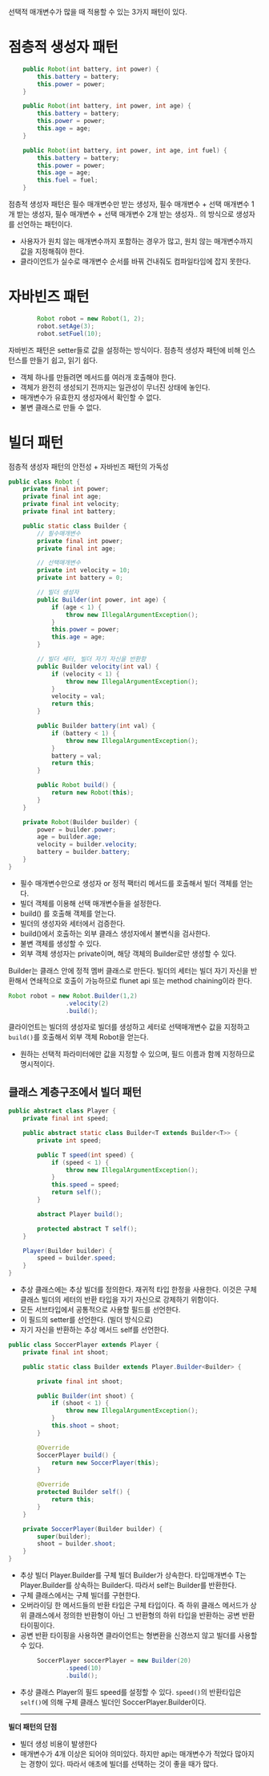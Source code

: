 선택적 매개변수가 많을 때 적용할 수 있는 3가지 패턴이 있다. 

# 점층적 생성자 패턴 

```java
    public Robot(int battery, int power) {
        this.battery = battery;
        this.power = power;
    }

    public Robot(int battery, int power, int age) {
        this.battery = battery;
        this.power = power;
        this.age = age;
    }

    public Robot(int battery, int power, int age, int fuel) {
        this.battery = battery;
        this.power = power;
        this.age = age;
        this.fuel = fuel;
    }
```

점층적 생성자 패턴은 필수 매개변수만 받는 생성자, 필수 매개변수 + 선택 매개변수 1개 받는 생성자, 필수 매개변수 + 선택 매개변수 2개 받는 생성자.. 의 방식으로 생성자를 선언하는 패턴이다.
- 사용자가 원치 않는 매개변수까지 포함하는 경우가 많고, 원치 않는 매개변수까지 값을 지정해줘야 한다.
- 클라이언트가 실수로 매개변수 순서를 바꿔 건내줘도 컴파일타임에 잡지 못한다.

# 자바빈즈 패턴
```java
        Robot robot = new Robot(1, 2);
        robot.setAge(3);
        robot.setFuel(10);
```
자바빈즈 패턴은 setter들로 값을 설정하는 방식이다. 점층적 생성자 패턴에 비해 인스턴스를 만들기 쉽고, 읽기 쉽다.
- 객체 하나를 만들려면 메서드를 여러개 호출해야 한다.
- 객체가 완전히 생성되기 전까지는 일관성이 무너진 상태에 놓인다.
- 매개변수가 유효한지 생성자에서 확인할 수 없다.
- 불변 클래스로 만들 수 없다.

# 빌더 패턴 
점층적 생성자 패턴의 안전성 + 자바빈즈 패턴의 가독성 
```java
public class Robot {
    private final int power;
    private final int age;
    private final int velocity;
    private final int battery;

    public static class Builder {
        // 필수매개변수
        private final int power;
        private final int age;

        // 선택매개변수
        private int velocity = 10;
        private int battery = 0;

        // 빌더 생성자
        public Builder(int power, int age) {
            if (age < 1) {
                throw new IllegalArgumentException();
            }
            this.power = power;
            this.age = age;
        }

        // 빌더 세터, 빌더 자기 자신을 반환함
        public Builder velocity(int val) {
            if (velocity < 1) {
                throw new IllegalArgumentException();
            }
            velocity = val;
            return this;
        }

        public Builder battery(int val) {
            if (battery < 1) {
                throw new IllegalArgumentException();
            }
            battery = val;
            return this;
        }

        public Robot build() {
            return new Robot(this);
        }
    }

    private Robot(Builder builder) {
        power = builder.power;
        age = builder.age;
        velocity = builder.velocity;
        battery = builder.battery;
    }
}
```
- 필수 매개변수만으로 생성자 or 정적 팩터리 메서드를 호출해서 빌더 객체를 얻는다.
- 빌더 객체를 이용해 선택 매개변수들을 설정한다. 
- build() 를 호출해 객체를 얻는다.
- 빌더의 생성자와 세터에서 검증한다.
- build()에서 호출하는 외부 클래스 생성자에서 불변식을 검사한다.
- 불변 객체를 생성할 수 있다.
- 외부 객체 생성자는 private이며, 해당 객체의 Builder로만 생성할 수 있다.
  
Builder는 클래스 안에 정적 멤버 클래스로 만든다. 빌더의 세터는 빌더 자기 자신을 반환해서 연쇄적으로 호출이 가능하므로 flunet api 또는 method chaining이라 한다.
```java
Robot robot = new Robot.Builder(1,2)
                .velocity(2)
                .build();
```
클라이언트는 빌더의 생성자로 빌더를 생성하고 세터로 선택매개변수 값을 지정하고 `build()`를 호출해서 외부 객체 Robot을 얻는다. 
- 원하는 선택적 파라미터에만 값을 지정할 수 있으며, 필드 이름과 함께 지정하므로 명시적이다.

## 클래스 계층구조에서 빌더 패턴
```java
public abstract class Player {
    private final int speed;

    public abstract static class Builder<T extends Builder<T>> {
        private int speed;

        public T speed(int speed) {
            if (speed < 1) {
                throw new IllegalArgumentException();
            }
            this.speed = speed;
            return self();
        }

        abstract Player build();

        protected abstract T self();
    }

    Player(Builder builder) {
        speed = builder.speed;
    }
}
```
- 추상 클래스에는 추상 빌더를 정의한다. 재귀적 타입 한정을 사용한다. 이것은 구체 클래스 빌더의 세터의 반환 타입을 자기 자신으로 강제하기 위함이다. 
- 모든 서브타입에서 공통적으로 사용할 필드를 선언한다.
- 이 필드의 setter를 선언한다. (빌더 방식으로)
- 자기 자신을 반환하는 추상 메서드 self를 선언한다.

```java
public class SoccerPlayer extends Player {
    private final int shoot;

    public static class Builder extends Player.Builder<Builder> {

        private final int shoot;

        public Builder(int shoot) {
            if (shoot < 1) {
                throw new IllegalArgumentException();
            }
            this.shoot = shoot;
        }

        @Override
        SoccerPlayer build() {
            return new SoccerPlayer(this);
        }

        @Override
        protected Builder self() {
            return this;
        }
    }

    private SoccerPlayer(Builder builder) {
        super(builder);
        shoot = builder.shoot;
    }
}
```
- 추상 빌더 Player.Builder를 구체 빌더 Builder가 상속한다. 타입매개변수 T는 Player.Builder를 상속하는 Builder다. 따라서 self는 Builder를 반환한다.
- 구체 클래스에서는 구체 빌더를 구현한다.
- 오버라이딩 한 메서드들의 반환 타입은 구체 타입이다. 즉 하위 클래스 메서드가 상위 클래스에서 정의한 반환형이 아닌 그 반환형의 하위 타입을 반환하는 공변 반환 타이핑이다.
- 공변 반환 타이핑을 사용하면 클라이언트는 형변환을 신경쓰지 않고 빌더를 사용할 수 있다.

```java
        SoccerPlayer soccerPlayer = new Builder(20)
                .speed(10)
                .build();
```
- 추상 클래스 Player의 필드 speed를 설정할 수 있다. `speed()`의 반환타입은 `self()`에 의해 구체 클래스 빌더인 SoccerPlayer.Builder이다.

  ---

**빌더 패턴의 단점**
- 빌더 생성 비용이 발생한다
- 매개변수가 4개 이상은 되어야 의미있다. 하지만 api는 매개변수가 적었다 많아지는 경향이 있다. 따라서 애초에 빌더를 선택하는 것이 좋을 때가 많다. 

  
